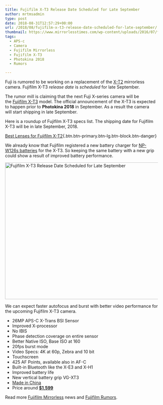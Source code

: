 ```yaml
---
title: Fujifilm X-T3 Release Date Scheduled for Late September
author: mrtmsadmin
type: post
date: 2018-08-31T12:57:29+00:00
url: /2018/08/fujifilm-x-t3-release-date-scheduled-for-late-september/
thumbnail: https://www.mirrorlesstimes.com/wp-content/uploads/2016/07/fujifilm-x-t2-front.jpg
tags:
  - APS-c
  - Camera
  - Fujifilm Mirrorless
  - Fujifilm X-T3
  - Photokina 2018
  - Rumors

---
```

Fuji is rumored to be working on a replacement of the <a href="https://www.dailycameranews.com/2017/06/best-lenses-fujifilm-x-t2/" target="_blank" rel="noopener">X-T2</a> mirrorless camera. Fujifilm X-T3 _release date_ is _scheduled_ for late September.

The rumor mill is claiming that the next Fuji X-series camera will be the [Fujifilm X-T3][1] model. The official announcement of the X-T3 is expected to happen prior to **Photokina 2018** in September. As a result the camera will start shipping in late September.

Here is a roundup of Fujifilm X-T3 specs list. The shipping date for Fujifilm X-T3 will be in late September, 2018.

 [Best Lenses for Fujifilm X-T2][2]{.btn.btn-primary.btn-lg.btn-block.btn-danger}<!--more-->

We already know that Fujifilm registered a new battery charger for <a href="https://www.amazon.com/Fujifilm-NP-W126S-Li-Ion-Rechargeable-Battery/dp/B01I4RNPQ6/?tag=daicamnew-20" target="_blank" rel="noopener" data-amzn-asin="B01I4RNPQ6">NP-W126s batteries</a> for the X-T3. So keeping the same battery with a new grip could show a result of improved battery performance.

[<img class="aligncenter wp-image-413 size-full" title="Fujifilm X-T3 Release Date Scheduled for Late September" src="https://i1.wp.com/www.mirrorlesstimes.com/wp-content/uploads/2016/07/fujifilm-x-t2-front.jpg?resize=600%2C450&#038;ssl=1" alt="Fujifilm X-T3 Release Date Scheduled for Late September" width="600" height="450" srcset="https://i1.wp.com/www.mirrorlesstimes.com/wp-content/uploads/2016/07/fujifilm-x-t2-front.jpg?w=1200&ssl=1 1200w, https://i1.wp.com/www.mirrorlesstimes.com/wp-content/uploads/2016/07/fujifilm-x-t2-front.jpg?resize=300%2C225&ssl=1 300w, https://i1.wp.com/www.mirrorlesstimes.com/wp-content/uploads/2016/07/fujifilm-x-t2-front.jpg?resize=768%2C576&ssl=1 768w, https://i1.wp.com/www.mirrorlesstimes.com/wp-content/uploads/2016/07/fujifilm-x-t2-front.jpg?resize=1024%2C768&ssl=1 1024w" sizes="(max-width: 600px) 100vw, 600px" data-recalc-dims="1" />][3]

We can expect <span class="s1">faster autofocus and burst with better video performance for the upcoming Fujifilm X-T3 camera.</span>

  * 26MP APS-C X-<wbr />Trans BSI Sensor
  * Improved X-processor
  * No IBIS
  * Phase detection coverage on entire sensor
  * Better Native ISO, Base ISO at 160
  * 20fps burst mode
  * <span class="s1">Video Specs: 4K at 60p, Zebra and 10 bit</span>
  * Touchscreen
  * <span class="s1">425 AF Points, available also in AF-C</span>
  * Built-in Bluetooth like the X-E3 and X-H1
  * Improved battery life
  * New vertical battery grip VG-XT3
  * [Made in China][4]
  * Price around **<a href="http://amzn.to/2ED06ej" target="_blank" rel="nofollow noopener noreferrer" data-amzn-asin="B00GORMJTI">$1,599</a>**

Read more [Fujifilm Mirrorless][5] news and <a href="https://www.dailycameranews.com/tag/fujifilm-rumors/" target="_blank" rel="noopener">Fujifilm Rumors</a>.

 [1]: https://www.mirrorlesstimes.com/tag/fujifilm-x-t3/
 [2]: https://www.mirrorlesstimes.com/2017/06/best-lenses-fujifilm-x-t2/ "Best Lenses for Fujifilm X-T2"
 [3]: https://i1.wp.com/www.mirrorlesstimes.com/wp-content/uploads/2016/07/fujifilm-x-t2-front.jpg?ssl=1
 [4]: https://www.dailycameranews.com/2018/07/fujifilm-x-t3-camera-officially-registered-online/
 [5]: https://www.mirrorlesstimes.com/tag/fujifilm-mirrorless/